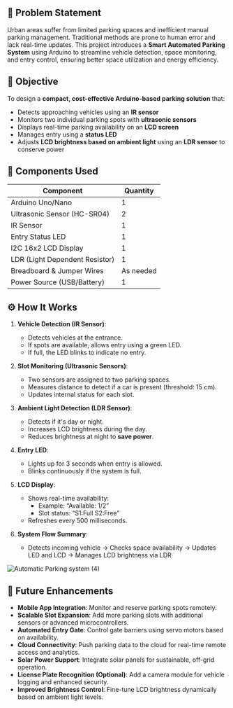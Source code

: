 ## 📝 **Problem Statement**
Urban areas suffer from limited parking spaces and inefficient manual parking management. Traditional methods are prone to human error and lack real-time updates. This project introduces a **Smart Automated Parking System** using Arduino to streamline vehicle detection, space monitoring, and entry control, ensuring better space utilization and energy efficiency.

## 🎯 **Objective**
To design a **compact, cost-effective Arduino-based parking solution** that:
- Detects approaching vehicles using an **IR sensor**
- Monitors two individual parking spots with **ultrasonic sensors**
- Displays real-time parking availability on an **LCD screen**
- Manages entry using a **status LED**
- Adjusts **LCD brightness based on ambient light** using an **LDR sensor** to conserve power

## 🔩 **Components Used**
| Component                   | Quantity |
|----------------------------|----------|
| Arduino Uno/Nano           | 1        |
| Ultrasonic Sensor (HC-SR04)| 2        |
| IR Sensor                  | 1        |
| Entry Status LED           | 1        |
| I2C 16x2 LCD Display       | 1        |
| LDR (Light Dependent Resistor) | 1   |
| Breadboard & Jumper Wires  | As needed |
| Power Source (USB/Battery) | 1        |

## ⚙️ **How It Works**
1. **Vehicle Detection (IR Sensor)**:  
   - Detects vehicles at the entrance.
   - If spots are available, allows entry using a green LED.
   - If full, the LED blinks to indicate no entry.

2. **Slot Monitoring (Ultrasonic Sensors)**:  
   - Two sensors are assigned to two parking spaces.
   - Measures distance to detect if a car is present (threshold: 15 cm).
   - Updates internal status for each slot.

3. **Ambient Light Detection (LDR Sensor)**:  
   - Detects if it's day or night.
   - Increases LCD brightness during the day.
   - Reduces brightness at night to **save power**.

4. **Entry LED**:  
   - Lights up for 3 seconds when entry is allowed.
   - Blinks continuously if the system is full.

5. **LCD Display**:  
   - Shows real-time availability:
     - Example: “Available: 1/2”
     - Slot status: “S1:Full S2:Free”
   - Refreshes every 500 milliseconds.

6. **System Flow Summary**:  
   - Detects incoming vehicle → Checks space availability → Updates LED and LCD → Manages LCD brightness via LDR

![Automatic Parking system (4)](https://github.com/user-attachments/assets/e97b3a38-0fe2-4b72-b50a-0c9eba7057f8)

## 🚀 **Future Enhancements**
- **Mobile App Integration**: Monitor and reserve parking spots remotely.  
- **Scalable Slot Expansion**: Add more parking slots with additional sensors or advanced microcontrollers.  
- **Automated Entry Gate**: Control gate barriers using servo motors based on availability.  
- **Cloud Connectivity**: Push parking data to the cloud for real-time remote access and analytics.  
- **Solar Power Support**: Integrate solar panels for sustainable, off-grid operation.  
- **License Plate Recognition (Optional)**: Add a camera module for vehicle logging and enhanced security.  
- **Improved Brightness Control**: Fine-tune LCD brightness dynamically based on ambient light levels.
